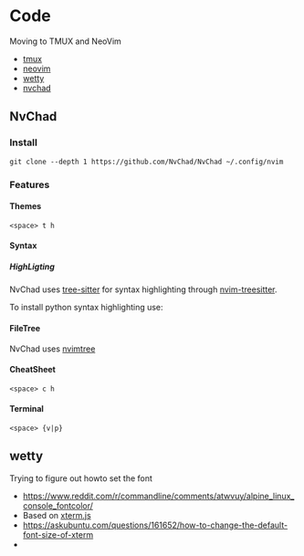 # Code

Moving to TMUX and NeoVim

- [tmux]()
- [neovim]()
- [wetty](https://github.com/butlerx/wetty)
- [nvchad](https://github.com/NvChad/NvChad)


## NvChad

### Install

```
git clone --depth 1 https://github.com/NvChad/NvChad ~/.config/nvim
```

### Features

#### Themes

```
<space> t h
```

#### Syntax

##### HighLigting

NvChad uses [tree-sitter](https://tree-sitter.github.io/tree-sitter/syntax-highlighting)
for syntax highlighting through [nvim-treesitter](https://github.com/nvim-treesitter/nvim-treesitter).

To install python syntax highlighting use:

#### FileTree

NvChad uses [nvimtree](https://github.com/nvim-tree)

#### CheatSheet

```
<space> c h
```

#### Terminal

```
<space> {v|p}
```

## wetty

Trying to figure out howto set the font
- https://www.reddit.com/r/commandline/comments/atwvuy/alpine_linux_console_fontcolor/
- Based on [xterm.js](https://github.com/xtermjs/xterm.js#browser-support)
- https://askubuntu.com/questions/161652/how-to-change-the-default-font-size-of-xterm
- 

